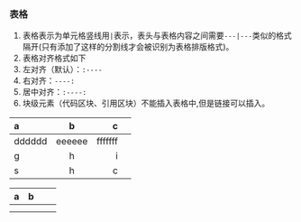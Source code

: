 ### 表格

1. 表格表示为单元格竖线用`|`表示，表头与表格内容之间需要`---|---`类似的格式隔开(只有添加了这样的分割线才会被识别为表格排版格式)。
2. 表格对齐格式如下
3. 左对齐（默认）：`:----`
4. 右对齐：`----:`
5. 居中对齐：`:----:`
6. 块级元素（代码区块、引用区块）不能插入表格中,但是链接可以插入。


| a      |   b    |       c |     |
| :----- | :----: | ------: | --- |
| dddddd | eeeeee | fffffff |     |
| g      |   h    |       i |     |
| s      |   h    |       c |     |

| a | b |  |  |
| :--- | :--- | :--- | ---- |
|  |  |  |  |
|  |  |  |  |

